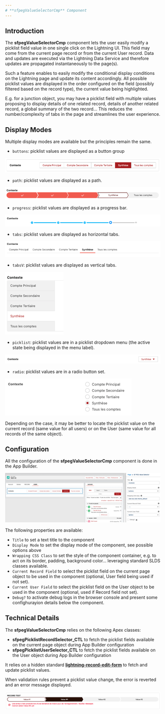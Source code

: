 ```yaml
---
# **sfpegValueSelectorCmp** Component
---
```


## Introduction

The **sfpegValueSelectorCmp** component lets the user easily modify a picklist field value in one single click on the Lightning UI. This field may come from the current page record or from the current User record. Data and updates are executed via the Lightning Data Service and therefore updates are propagated instantaneously to the page(s).

Such a feature enables to easily modify the conditional display conditions on the Lightning page and update its content accordingly. All possible picklist values are displayed in the order configured on the field (possibly filtered based on the record type), the current value being highlighted.

E.g. for a junction object, you may have a picklist field with multiple values proposing to display details of one related record, details of another related record, a global summary of the two record... This reduces the number/complexity of tabs
in the page and streamlines the user experience.


## Display Modes 

Multiple display modes are available but the principles remain the same.
* `buttons`: picklist values are displayed as a button group

![Value Selector in Buttons mode](/media/sfpegValueSelectorButtons.png)

* `path`: picklist values are displayed as a path.

![Value Selector in Path mode](/media/sfpegValueSelectorPath.png)

* `progress`: picklist values are displayed as a progress bar.

![Value Selector in Progress Bar mode](/media/sfpegValueSelectorProgress.png)

* `tabs`: picklist values are displayed as horizontal tabs.

![Value Selector in Tabs mode](/media/sfpegValueSelectorTabs.png)

* `tabsV`: picklist values are displayed as vertical tabs.

![Value Selector in vertical Tabs mode](/media/sfpegValueSelectorTabsV.png)

* `picklist`: picklist values are in a picklist dropdown menu (the active state being displayed in the menu label).

![Value Selector in Picklist mode](/media/sfpegValueSelectorPicklist.png)

* `radio`: picklist values are in a radio button set.

![Value Selector in Radio Button mode](/media/sfpegValueSelectorRadio.png)

Depending on the case, it may be better to locate the picklist value on the current record (same value for all users) or
on the User (same value for all records of the same object).


## Configuration

All the configuration of the **sfpegValueSelectorCmp** component is done in the App Builder.

![Value Selector configuration](/media/sfpegValueSelectorConfig.png)

The following properties are available:
* `Title` to set a text title to the component 
* `Display Mode` to set the display mode of the component, see possible options above  
* `Wrapping CSS Class` to set the style of the component container, e.g. to act on its border, padding, background color... leveraging standard SLDS classes available.
* `Current Record Field` to select the picklist field on the current page object to be used in the component (optional, User field being used if not set).
* `Current User Field` to select the picklist field on the User object to be used in the component (optional, used if Record field not set).
* `Debug?` to activate debug logs in the browser console and present some confighurayion details below the component.


## Technical Details

The  **sfpegValueSelectorCmp** relies on the following Apex classes:
* **sfpegPicklistRecordSelector_CTL** to fetch the picklist fields available on the current page object during App Builder configuration
* **sfpegPicklistUserSelector_CTL** to fetch the picklist fields available on the User object during App Builder configuration

It relies on a hidden standard **[lightning-record-edit-form](https://developer.salesforce.com/docs/component-library/bundle/lightning-record-edit-form/documentation)** to fetch and update picklist values.

When validation rules prevent a picklist value change, the error is reverted and an error message displayed.

![Value Selector Update Error](/media/sfpegValueSelectorError.png)

